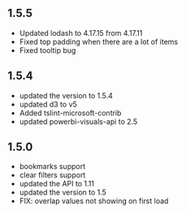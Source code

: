 ## 1.5.5
* Updated lodash to 4.17.15 from 4.17.11
* Fixed top padding when there are a lot of items
* Fixed tooltip bug

## 1.5.4
* updated the version to 1.5.4
* updated d3 to v5
* Added tslint-microsoft-contrib
* updated powerbi-visuals-api to 2.5

## 1.5.0
* bookmarks support
* clear filters support
* updated the API to 1.11
* updated the version to 1.5
* FIX: overlap values not showing on first load
